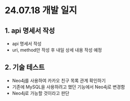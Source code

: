 # 24.07.18 개발 일지
## 1. api 명세서 작성
- api 명세서 작성
- uri, method만 작성 후 내일 상세 내용 작성 예정

## 2. 기술 테스트
- Neo4j를 사용하여 카카오 친구 목록 관계 확인하기
- 기존에 MySQL을 사용하려고 했던 기능에서 Neo4j로 변경함
- Neo4j로 가능할 것이라고 판단

